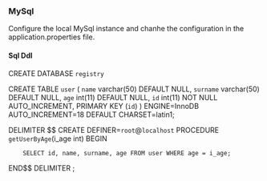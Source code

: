 ### MySql ###

Configure the local MySql instance and chanhe the configuration in the application.properties file. 

#### Sql Ddl ####

CREATE DATABASE `registry`

CREATE TABLE `user` (
  `name` varchar(50) DEFAULT NULL,
  `surname` varchar(50) DEFAULT NULL,
  `age` int(11) DEFAULT NULL,
  `id` int(11) NOT NULL AUTO_INCREMENT,
  PRIMARY KEY (`id`)
) ENGINE=InnoDB AUTO_INCREMENT=18 DEFAULT CHARSET=latin1;

DELIMITER $$
CREATE DEFINER=`root`@`localhost` PROCEDURE `getUserByAge`(i_age int)
BEGIN

		SELECT id, name, surname, age FROM user WHERE age = i_age;

END$$
DELIMITER ;
